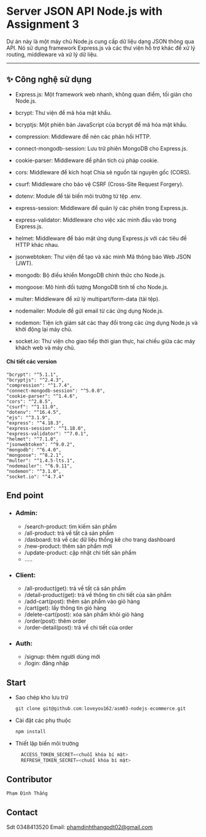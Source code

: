 # Server JSON API Node.js with Assignment 3

Dự án này là một máy chủ Node.js cung cấp dữ liệu dạng JSON thông qua API. Nó sử dụng framework Express.js và các thư viện hỗ trợ khác để xử lý routing, middleware và xử lý dữ liệu.

---

## ✨ Công nghệ sử dụng

- Express.js: Một framework web nhanh, không quan điểm, tối giản cho Node.js.
- bcrypt: Thư viện để mã hóa mật khẩu.
- bcryptjs: Một phiên bản JavaScript của bcrypt để mã hóa mật khẩu.
- compression: Middleware để nén các phản hồi HTTP.
- connect-mongodb-session: Lưu trữ phiên MongoDB cho Express.js.
- cookie-parser: Middleware để phân tích cú pháp cookie.
- cors: Middleware để kích hoạt Chia sẻ nguồn tài nguyên gốc (CORS).
- csurf: Middleware cho bảo vệ CSRF (Cross-Site Request Forgery).
- dotenv: Module để tải biến môi trường từ tệp .env.

- express-session: Middleware để quản lý các phiên trong Express.js.
- express-validator: Middleware cho việc xác minh đầu vào trong Express.js.
- helmet: Middleware để bảo mật ứng dụng Express.js với các tiêu đề HTTP khác nhau.
- jsonwebtoken: Thư viện để tạo và xác minh Mã thông báo Web JSON (JWT).
- mongodb: Bộ điều khiển MongoDB chính thức cho Node.js.
- mongoose: Mô hình đối tượng MongoDB tinh tế cho Node.js.
- multer: Middleware để xử lý multipart/form-data (tải tệp).
- nodemailer: Module để gửi email từ các ứng dụng Node.js.
- nodemon: Tiện ích giám sát các thay đổi trong các ứng dụng Node.js và khởi động lại máy chủ.
- socket.io: Thư viện cho giao tiếp thời gian thực, hai chiều giữa các máy khách web và máy chủ.

#### Chi tiết các version

    "bcrypt": "^5.1.1",
    "bcryptjs": "^2.4.3",
    "compression": "^1.7.4",
    "connect-mongodb-session": "^5.0.0",
    "cookie-parser": "^1.4.6",
    "cors": "^2.8.5",
    "csurf": "^1.11.0",
    "dotenv": "^16.4.5",
    "ejs": "^3.1.9",
    "express": "^4.18.3",
    "express-session": "^1.18.0",
    "express-validator": "^7.0.1",
    "helmet": "^7.1.0",
    "jsonwebtoken": "^9.0.2",
    "mongodb": "^6.4.0",
    "mongoose": "^8.2.1",
    "multer": "^1.4.5-lts.1",
    "nodemailer": "^6.9.11",
    "nodemon": "^3.1.0",
    "socket.io": "^4.7.4"

## End point

- ### Admin:
  - /search-product: tìm kiếm sản phẩm
  - /all-product: trả về tất cả sản phẩm
  - /dasboard: trả về các dữ liệu thống kê cho trang dashboard
  - /new-product: thêm sản phẩm mới
  - /update-product: cập nhật chi tiết sản phẩm
  - .....
- ### Client:
  - /all-product(get): trả về tất cả sản phẩm
  - /detail-product(get): trả về thông tin chi tiết của sản phẩm
  - /add-cart(post): thêm sản phẩm vào giỏ hàng
  - /cart(get): lấy thông tin giỏ hàng
  - /delete-cart(post): xóa sản phẩm khỏi giỏ hàng
  - /order(post): thêm order
  - /order-detail(post): trả về chi tiết của order
- ### Auth:
  - /signup: thêm người dùng mới
  - /login: đăng nhập

## Start

- Sao chép kho lưu trữ

  ```c
  git clone git@github.com:loveyou162/asm03-nodejs-ecommerce.git
  ```

- Cài đặt các phụ thuộc
  ```c
  npm install
  ```
- Thiết lập biến môi trường

  ```c
    ACCESS_TOKEN_SECRET=<chuỗi khóa bí mật>
    REFRESH_TOKEN_SECRET=<chuỗi khóa bí mật>
  ```

## Contributor

    Phạm Đình Thắng

## Contact

Sdt 0348413520
Email: phamdinhthangpdt02@gmail.com
